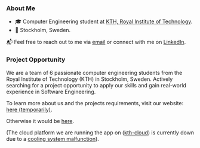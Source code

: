 <!--| GitHub Stats | Top Languages | GitHub Streak |
|--------------|---------------|---------------|
| ![GitHub Stats](https://github-readme-stats.vercel.app/api?username=Phillezi&show_icons=true&theme=dark) | ![Top Languages](https://github-readme-stats.vercel.app/api/top-langs/?username=Phillezi&layout=compact&theme=dark) | ![GitHub Streak](https://github-readme-streak-stats.herokuapp.com/?user=Phillezi&theme=dark) |
-->
### About Me
- 🎓 Computer Engineering student at [KTH, Royal Institute of Technology](https://www.kth.se/en).
- 📍 Stockholm, Sweden.

📬 Feel free to reach out to me via [email](mailto:philip.zingmark@gmail.com) or connect with me on [LinkedIn](https://www.linkedin.com/in/philip-zingmark/).

### Project Opportunity
We are a team of 6 passionate computer engineering students from the Royal Institute of Technology (KTH) in Stockholm, Sweden. Actively searching for a project opportunity to apply our skills and gain real-world experience in Software Engineering.

To learn more about us and the projects requirements, visit our website: [here (temporarily)](https://dev.philipzingmark.se/). 

Otherwise it would be [here](https://kittenfork.com).

(The cloud platform we are running the app on ([kth-cloud](https://github.com/kthcloud)) is currently down due to a [cooling system malfunction](https://mastodon.social/@kthcloud/112036580402773887)).
<!--
<p align="center" >
  <img src="https://komarev.com/ghpvc/?username=Phillezi" alt="Profile Views Counter" style="display: none">
</p>
-->
